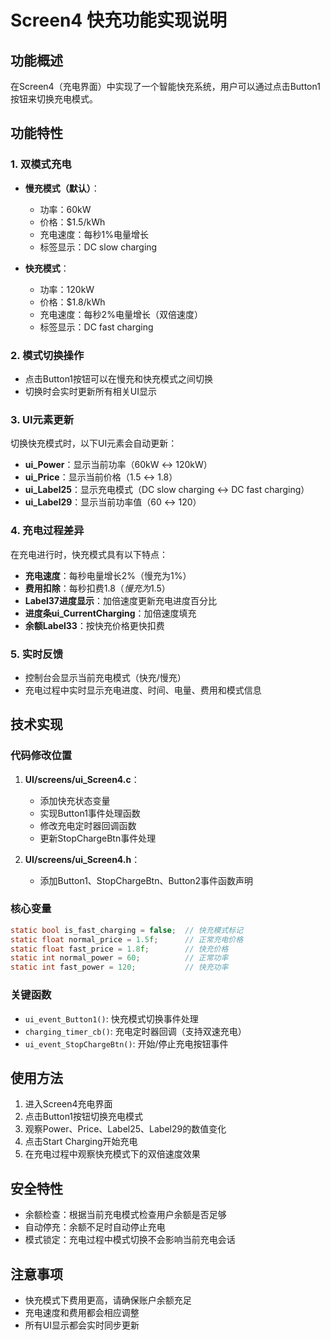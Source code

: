 # Screen4 快充功能实现说明

## 功能概述
在Screen4（充电界面）中实现了一个智能快充系统，用户可以通过点击Button1按钮来切换充电模式。

## 功能特性

### 1. 双模式充电
- **慢充模式（默认）**：
  - 功率：60kW
  - 价格：$1.5/kWh
  - 充电速度：每秒1%电量增长
  - 标签显示：DC slow charging

- **快充模式**：
  - 功率：120kW
  - 价格：$1.8/kWh
  - 充电速度：每秒2%电量增长（双倍速度）
  - 标签显示：DC fast charging

### 2. 模式切换操作
- 点击Button1按钮可以在慢充和快充模式之间切换
- 切换时会实时更新所有相关UI显示

### 3. UI元素更新
切换快充模式时，以下UI元素会自动更新：

- **ui_Power**：显示当前功率（60kW ↔ 120kW）
- **ui_Price**：显示当前价格（1.5 ↔ 1.8）
- **ui_Label25**：显示充电模式（DC slow charging ↔ DC fast charging）
- **ui_Label29**：显示当前功率值（60 ↔ 120）

### 4. 充电过程差异
在充电进行时，快充模式具有以下特点：

- **充电速度**：每秒电量增长2%（慢充为1%）
- **费用扣除**：每秒扣费$1.8（慢充为$1.5）
- **Label37进度显示**：加倍速度更新充电进度百分比
- **进度条ui_CurrentCharging**：加倍速度填充
- **余额Label33**：按快充价格更快扣费

### 5. 实时反馈
- 控制台会显示当前充电模式（快充/慢充）
- 充电过程中实时显示充电进度、时间、电量、费用和模式信息

## 技术实现

### 代码修改位置
1. **UI/screens/ui_Screen4.c**：
   - 添加快充状态变量
   - 实现Button1事件处理函数
   - 修改充电定时器回调函数
   - 更新StopChargeBtn事件处理

2. **UI/screens/ui_Screen4.h**：
   - 添加Button1、StopChargeBtn、Button2事件函数声明

### 核心变量
```c
static bool is_fast_charging = false;  // 快充模式标记
static float normal_price = 1.5f;      // 正常充电价格
static float fast_price = 1.8f;        // 快充价格
static int normal_power = 60;          // 正常功率
static int fast_power = 120;           // 快充功率
```

### 关键函数
- `ui_event_Button1()`: 快充模式切换事件处理
- `charging_timer_cb()`: 充电定时器回调（支持双速充电）
- `ui_event_StopChargeBtn()`: 开始/停止充电按钮事件

## 使用方法

1. 进入Screen4充电界面
2. 点击Button1按钮切换充电模式
3. 观察Power、Price、Label25、Label29的数值变化
4. 点击Start Charging开始充电
5. 在充电过程中观察快充模式下的双倍速度效果

## 安全特性

- 余额检查：根据当前充电模式检查用户余额是否足够
- 自动停充：余额不足时自动停止充电
- 模式锁定：充电过程中模式切换不会影响当前充电会话

## 注意事项

- 快充模式下费用更高，请确保账户余额充足
- 充电速度和费用都会相应调整
- 所有UI显示都会实时同步更新
